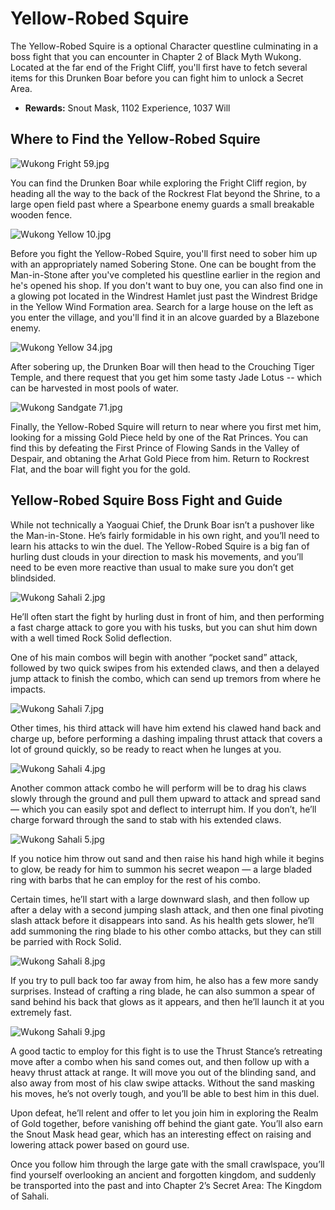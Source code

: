 # Yellow-Robed Squire

The Yellow-Robed Squire is a optional Character questline culminating in a boss fight that you can encounter in Chapter 2 of Black Myth Wukong. Located at the far end of the Fright Cliff, you'll first have to fetch several items for this Drunken Boar before you can fight him to unlock a Secret Area. 

  * **Rewards:** Snout Mask, 1102 Experience, 1037 Will

## Where to Find the Yellow-Robed Squire

![Wukong Fright 59.jpg](https://oyster.ignimgs.com/mediawiki/apis.ign.com/black-myth-wukong/8/8c/Wukong_Fright_59.jpg)

You can find the Drunken Boar while exploring the Fright Cliff region, by heading all the way to the back of the Rockrest Flat beyond the Shrine, to a large open field past where a Spearbone enemy guards a small breakable wooden fence. 

![Wukong Yellow 10.jpg](https://oyster.ignimgs.com/mediawiki/apis.ign.com/black-myth-wukong/1/13/Wukong_Yellow_10.jpg)

Before you fight the Yellow-Robed Squire, you'll first need to sober him up with an appropriately named Sobering Stone. One can be bought from the Man-in-Stone after you've completed his questline earlier in the region and he's opened his shop. If you don't want to buy one, you can also find one in a glowing pot located in the Windrest Hamlet just past the Windrest Bridge in the Yellow Wind Formation area. Search for a large house on the left as you enter the village, and you'll find it in an alcove guarded by a Blazebone enemy. 

![Wukong Yellow 34.jpg](https://oyster.ignimgs.com/mediawiki/apis.ign.com/black-myth-wukong/4/4f/Wukong_Yellow_34.jpg)

After sobering up, the Drunken Boar will then head to the Crouching Tiger Temple, and there request that you get him some tasty Jade Lotus -- which can be harvested in most pools of water. 

![Wukong Sandgate 71.jpg](https://oyster.ignimgs.com/mediawiki/apis.ign.com/black-myth-wukong/9/94/Wukong_Sandgate_71.jpg)

Finally, the Yellow-Robed Squire will return to near where you first met him, looking for a missing Gold Piece held by one of the Rat Princes. You can find this by defeating the First Prince of Flowing Sands in the Valley of Despair, and obtaning the Arhat Gold Piece from him. Return to Rockrest Flat, and the boar will fight you for the gold. 

## Yellow-Robed Squire Boss Fight and Guide

While not technically a Yaoguai Chief, the Drunk Boar isn’t a pushover like the Man-in-Stone. He’s fairly formidable in his own right, and you’ll need to learn his attacks to win the duel. The Yellow-Robed Squire is a big fan of hurling dust clouds in your direction to mask his movements, and you’ll need to be even more reactive than usual to make sure you don’t get blindsided. 

![Wukong Sahali 2.jpg](https://oyster.ignimgs.com/mediawiki/apis.ign.com/black-myth-wukong/c/c3/Wukong_Sahali_2.jpg)

He’ll often start the fight by hurling dust in front of him, and then performing a fast charge attack to gore you with his tusks, but you can shut him down with a well timed Rock Solid deflection. 

One of his main combos will begin with another “pocket sand” attack, followed by two quick swipes from his extended claws, and then a delayed jump attack to finish the combo, which can send up tremors from where he impacts. 

![Wukong Sahali 7.jpg](https://oyster.ignimgs.com/mediawiki/apis.ign.com/black-myth-wukong/b/b9/Wukong_Sahali_7.jpg)

Other times, his third attack will have him extend his clawed hand back and charge up, before performing a dashing impaling thrust attack that covers a lot of ground quickly, so be ready to react when he lunges at you. 

![Wukong Sahali 4.jpg](https://oyster.ignimgs.com/mediawiki/apis.ign.com/black-myth-wukong/0/01/Wukong_Sahali_4.jpg)

Another common attack combo he will perform will be to drag his claws slowly through the ground and pull them upward to attack and spread sand — which you can easily spot and deflect to interrupt him. If you don’t, he’ll charge forward through the sand to stab with his extended claws. 

![Wukong Sahali 5.jpg](https://oyster.ignimgs.com/mediawiki/apis.ign.com/black-myth-wukong/9/92/Wukong_Sahali_5.jpg)

If you notice him throw out sand and then raise his hand high while it begins to glow, be ready for him to summon his secret weapon — a large bladed ring with barbs that he can employ for the rest of his combo. 

Certain times, he’ll start with a large downward slash, and then follow up after a delay with a second jumping slash attack, and then one final pivoting slash attack before it disappears into sand. As his health gets slower, he’ll add summoning the ring blade to his other combo attacks, but they can still be parried with Rock Solid. 

![Wukong Sahali 8.jpg](https://oyster.ignimgs.com/mediawiki/apis.ign.com/black-myth-wukong/5/54/Wukong_Sahali_8.jpg)

If you try to pull back too far away from him, he also has a few more sandy surprises. Instead of crafting a ring blade, he can also summon a spear of sand behind his back that glows as it appears, and then he’ll launch it at you extremely fast. 

![Wukong Sahali 9.jpg](https://oyster.ignimgs.com/mediawiki/apis.ign.com/black-myth-wukong/0/07/Wukong_Sahali_9.jpg)

A good tactic to employ for this fight is to use the Thrust Stance’s retreating move after a combo when his sand comes out, and then follow up with a heavy thrust attack at range. It will move you out of the blinding sand, and also away from most of his claw swipe attacks. Without the sand masking his moves, he’s not overly tough, and you’ll be able to best him in this duel. 

Upon defeat, he’ll relent and offer to let you join him in exploring the Realm of Gold together, before vanishing off behind the giant gate. You’ll also earn the Snout Mask head gear, which has an interesting effect on raising and lowering attack power based on gourd use. 

Once you follow him through the large gate with the small crawlspace, you’ll find yourself overlooking an ancient and forgotten kingdom, and suddenly be transported into the past and into Chapter 2’s Secret Area: The Kingdom of Sahali. 
